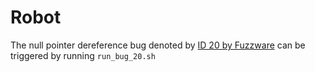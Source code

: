 # Robot

The null pointer dereference bug denoted by [ID 20 by Fuzzware](https://github.com/fuzzware-fuzzer/fuzzware-experiments/tree/main/04-crash-analysis/20) can be triggered by running ``run_bug_20.sh``
